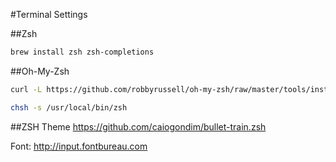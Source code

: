 #Terminal Settings

##Zsh

```bash
brew install zsh zsh-completions
```

##Oh-My-Zsh

```bash
curl -L https://github.com/robbyrussell/oh-my-zsh/raw/master/tools/install.sh | sh
```

```bash
chsh -s /usr/local/bin/zsh
```

##ZSH Theme
https://github.com/caiogondim/bullet-train.zsh

Font: http://input.fontbureau.com